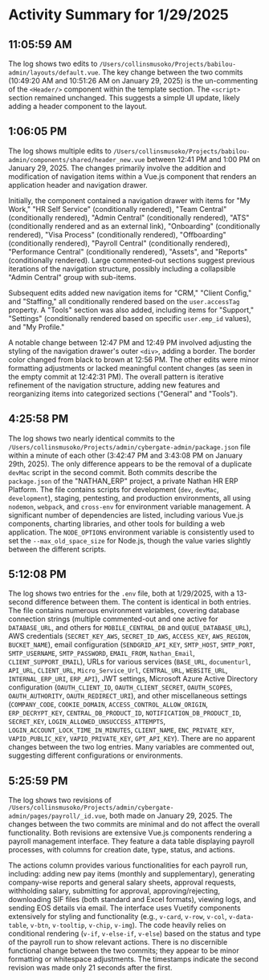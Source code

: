 # Activity Summary for 1/29/2025

## 11:05:59 AM
The log shows two edits to `/Users/collinsmusoko/Projects/babilou-admin/layouts/default.vue`.  The key change between the two commits (10:49:20 AM and 10:51:26 AM on January 29, 2025) is the un-commenting of the `<Header/>` component within the template section.  The `<script>` section remained unchanged.  This suggests a simple UI update, likely adding a header component to the layout.


## 1:06:05 PM
The log shows multiple edits to `/Users/collinsmusoko/Projects/babilou-admin/components/shared/header_new.vue` between 12:41 PM and 1:00 PM on January 29, 2025.  The changes primarily involve the addition and modification of navigation items within a Vue.js component that renders an application header and navigation drawer.

Initially, the component contained a navigation drawer with items for "My Work," "HR Self Service" (conditionally rendered), "Team Central" (conditionally rendered), "Admin Central" (conditionally rendered), "ATS" (conditionally rendered and as an external link), "Onboarding" (conditionally rendered), "Visa Process" (conditionally rendered), "Offboarding" (conditionally rendered), "Payroll Central" (conditionally rendered), "Performance Central" (conditionally rendered), "Assets", and "Reports" (conditionally rendered).  Large commented-out sections suggest previous iterations of the navigation structure, possibly including a collapsible "Admin Central" group with sub-items.

Subsequent edits added new navigation items for "CRM," "Client Config," and "Staffing," all conditionally rendered based on the `user.accessTag` property.  A "Tools" section was also added, including items for "Support," "Settings" (conditionally rendered based on specific `user.emp_id` values), and "My Profile."

A notable change between 12:47 PM and 12:49 PM involved adjusting the styling of the navigation drawer's outer `<div>`, adding a border. The border color changed from black to brown at 12:56 PM.  The other edits were minor formatting adjustments or lacked meaningful content changes (as seen in the empty commit at 12:42:31 PM).  The overall pattern is iterative refinement of the navigation structure, adding new features and reorganizing items into categorized sections ("General" and "Tools").


## 4:25:58 PM
The log shows two nearly identical commits to the `/Users/collinsmusoko/Projects/admin/cybergate-admin/package.json` file within a minute of each other (3:42:47 PM and 3:43:08 PM on January 29th, 2025).  The only difference appears to be the removal of a duplicate `devMac` script in the second commit. Both commits describe the `package.json` of the "NATHAN_ERP" project, a private Nathan HR ERP Platform. The file contains scripts for development (`dev`, `devMac`, `development`), staging, pentesting, and production environments, all using `nodemon`, `webpack`, and `cross-env` for environment variable management.  A significant number of dependencies are listed, including various Vue.js components, charting libraries, and other tools for building a web application.  The `NODE_OPTIONS` environment variable is consistently used to set the `--max_old_space_size` for Node.js, though the value varies slightly between the different scripts.


## 5:12:08 PM
The log shows two entries for the `.env` file, both at 1/29/2025, with a 13-second difference between them.  The content is identical in both entries. The file contains numerous environment variables,  covering database connection strings (multiple commented-out and one active for `DATABASE_URL`, and others for `MOBILE_CENTRAL_DB` and `QUEUE_DATABASE_URL`), AWS credentials (`SECRET_KEY_AWS`, `SECRET_ID_AWS`, `ACCESS_KEY`, `AWS_REGION`, `BUCKET_NAME`), email configuration (`SENDGRID_API_KEY`, `SMTP_HOST`, `SMTP_PORT`, `SMTP_USERNAME`, `SMTP_PASSWORD`, `EMAIL_FROM`, `Nathan_Email`, `CLIENT_SUPPORT_EMAIL`), URLs for various services (`BASE_URL`, `documenturl`, `API_URL`, `CLIENT_URL`, `Micro_Service_Url`, `CENTRAL_URL`, `WEBSITE_URL`, `INTERNAL_ERP_URI`, `ERP_API`),  JWT settings,  Microsoft Azure Active Directory configuration (`OAUTH_CLIENT_ID`, `OAUTH_CLIENT_SECRET`, `OAUTH_SCOPES`, `OAUTH_AUTHORITY`, `OAUTH_REDIRECT_URI`),  and other miscellaneous settings (`COMPANY_CODE`, `COOKIE_DOMAIN`, `ACCESS_CONTROL_ALLOW_ORIGIN`, `ERP_DECRYPT_KEY`, `CENTRAL_DB_PRODUCT_ID`, `NOTIFICATION_DB_PRODUCT_ID`, `SECRET_KEY`, `LOGIN_ALLOWED_UNSUCCESS_ATTEMPTS`, `LOGIN_ACCOUNT_LOCK_TIME_IN_MINUTES`, `CLIENT_NAME`, `ENC_PRIVATE_KEY`, `VAPID_PUBLIC_KEY`, `VAPID_PRIVATE_KEY`, `GPT_API_KEY`).  There are no apparent changes between the two log entries.  Many variables are commented out, suggesting different configurations or environments.


## 5:25:59 PM
The log shows two revisions of `/Users/collinsmusoko/Projects/admin/cybergate-admin/pages/payroll/_id.vue`,  both made on January 29, 2025. The changes between the two commits are minimal and do not affect the overall functionality.  Both revisions are extensive Vue.js components rendering a payroll management interface.  They feature a data table displaying payroll processes, with columns for creation date, type, status, and actions.


The actions column provides various functionalities for each payroll run, including: adding new pay items (monthly and supplementary), generating company-wise reports and general salary sheets, approval requests, withholding salary, submitting for approval, approving/rejecting, downloading SIF files (both standard and Excel formats), viewing logs, and sending EOS details via email. The interface uses Vuetify components extensively for styling and functionality (e.g., `v-card`, `v-row`, `v-col`, `v-data-table`, `v-btn`, `v-tooltip`, `v-chip`, `v-img`).  The code heavily relies on conditional rendering (`v-if`, `v-else-if`, `v-else`) based on the status and type of the payroll run to show relevant actions.  There is no discernible functional change between the two commits; they appear to be minor formatting or whitespace adjustments.  The timestamps indicate the second revision was made only 21 seconds after the first.
